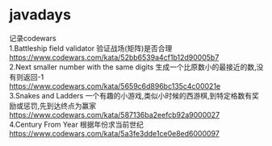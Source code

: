 # javadays
记录codewars<br>
    1.Battleship field validator 验证战场(矩阵)是否合理<br>
    https://www.codewars.com/kata/52bb6539a4cf1b12d90005b7<br>
    2.Next smaller number with the same digits 生成一个比原数小的最接近的数,没有则返回-1<br>
    https://www.codewars.com/kata/5659c6d896bc135c4c00021e<br>
    3.Snakes and Ladders 一个有趣的小游戏,类似小时候的西游棋,到特定格数有奖励或惩罚,先到达终点为赢家<br>
    https://www.codewars.com/kata/587136ba2eefcb92a9000027<br>
    4.Century From Year 根据年份求当前世纪<br>
    https://www.codewars.com/kata/5a3fe3dde1ce0e8ed6000097<br>
